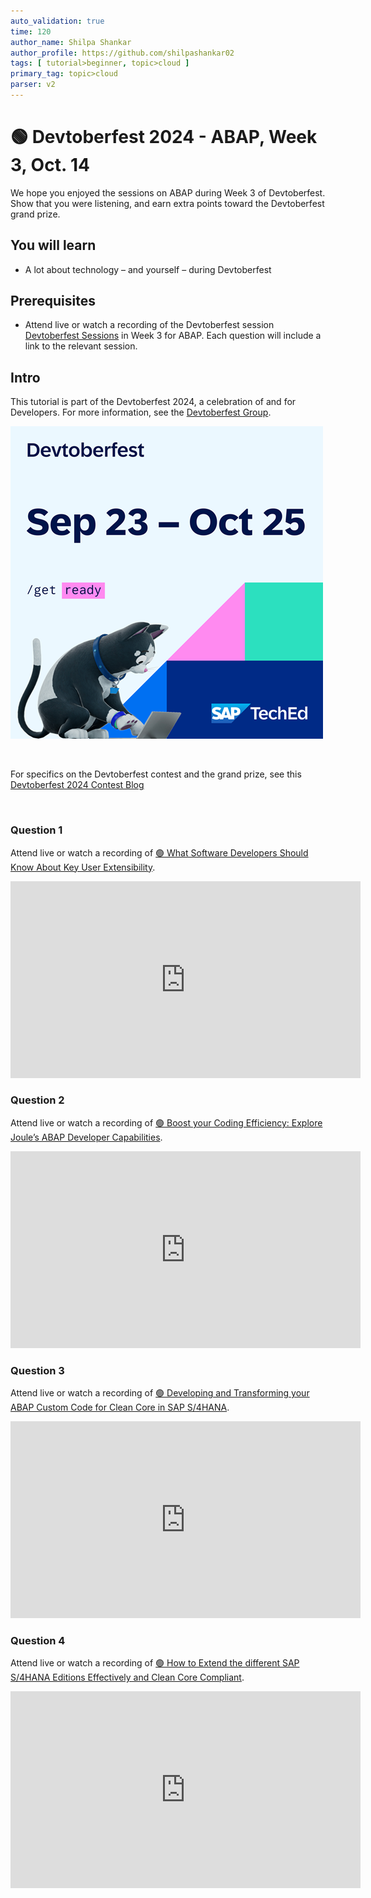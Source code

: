 ```yaml
---
auto_validation: true
time: 120
author_name: Shilpa Shankar
author_profile: https://github.com/shilpashankar02
tags: [ tutorial>beginner, topic>cloud ]
primary_tag: topic>cloud
parser: v2
---
```


# 🟢 Devtoberfest 2024 - ABAP, Week 3, Oct. 14
<!-- description --> We hope you enjoyed the sessions on ABAP during Week 3 of Devtoberfest. Show that you were listening, and earn extra points toward the Devtoberfest grand prize. 
 
## You will learn
- A lot about technology – and yourself – during Devtoberfest

## Prerequisites
- Attend live or watch a recording of the Devtoberfest session [Devtoberfest Sessions](https://community.sap.com/t5/devtoberfest/eb-p/devtoberfest-events) in Week 3 for ABAP. Each question will include a link to the relevant session. 


## Intro
This tutorial is part of the Devtoberfest 2024, a celebration of and for Developers. For more information, see the [Devtoberfest Group](https://groups.community.sap.com/t5/devtoberfest/gh-p/Devtoberfest).

![Devtoberfest](promo-image-kasimir-square.png)

&nbsp;

For specifics on the Devtoberfest contest and the grand prize, see this [Devtoberfest 2024 Contest Blog](https://community.sap.com/t5/devtoberfest-blog-posts/devtoberfest-2024-contest/ba-p/13781593)

&nbsp;

### Question 1 

Attend live or watch a recording of [🟢 What Software Developers Should Know About Key User Extensibility](https://www.youtube.com/watch?v=zxYojlSoXN0). 

<iframe width="560" height="315" src="https://www.youtube.com/embed/zxYojlSoXN0" frameborder="0" allowfullscreen></iframe>

### Question 2 

Attend live or watch a recording of [🟢 Boost your Coding Efficiency: Explore Joule’s ABAP Developer Capabilities](https://www.youtube.com/watch?v=W1B8CWprDFM). 

<iframe width="560" height="315" src="https://www.youtube.com/embed/W1B8CWprDFM" frameborder="0" allowfullscreen></iframe>

### Question 3 

Attend live or watch a recording of [🟢 Developing and Transforming your ABAP Custom Code for Clean Core in SAP S/4HANA](https://www.youtube.com/watch?v=PVCxotz4t2A). 

<iframe width="560" height="315" src="https://www.youtube.com/embed/PVCxotz4t2A" frameborder="0" allowfullscreen></iframe>

### Question 4 

Attend live or watch a recording of [🟢 How to Extend the different SAP S/4HANA Editions Effectively and Clean Core Compliant](https://www.youtube.com/watch?v=BM09AExkT_g). 

<iframe width="560" height="315" src="https://www.youtube.com/embed/BM09AExkT_g" frameborder="0" allowfullscreen></iframe> 